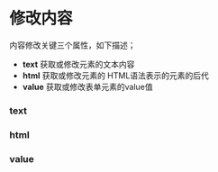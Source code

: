 # 修改内容

内容修改关键三个属性，如下描述；

* **text** 获取或修改元素的文本内容
* **html** 获取或修改元素的 HTML语法表示的元素的后代
* **value** 获取或修改表单元素的value值

### text

<code-run show-code="top">
    <template>
        <codehead>
            <script src="https://cdn.jsdelivr.net/gh/kirakiray/ofa.js/dist/ofa.js"></script>
        </codehead>
        <div id="target">target</div>
        <script>
            $("#target").text = `change target text`;
        </script>
    </template>
</code-run>

### html

<code-run show-code="top">
    <template>
        <codehead>
            <script src="https://cdn.jsdelivr.net/gh/kirakiray/ofa.js/dist/ofa.js"></script>
        </codehead>
        <div id="target">target</div>
        <script>
            $("#target").html = `<span style="color:green;">change target text</span>`;
        </script>
    </template>
</code-run>

### value

<code-run show-code="top">
    <template>
        <codehead>
            <script src="https://cdn.jsdelivr.net/gh/kirakiray/ofa.js/dist/ofa.js"></script>
        </codehead>
        <input type="text" id="target" value="default value" />
        <script>
            $("#target").value = 'change target value';
        </script>
    </template>
</code-run>
